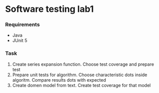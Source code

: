 # Software testing lab1

### Requirements
- Java
- JUnit 5

### Task
1. Create series expansion function. Choose test coverage and prepare test
2. Prepare unit tests for algorithm. Choose characteristic dots inside algoritm. Compare results dots with expected
3. Create domen model from text. Create test coverage for that model


